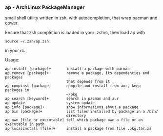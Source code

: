 ### ap - ArchLinux PackageManager ###

small shell utility written in zsh, with autocompletion, that wrap pacman and
cower.

Ensure that zsh completion is loaded in your .zshrc, then load ap with

    source ~/.zsh/ap.zsh

in your rc.

Usage:

    ap install [package]+       install a package with pacman
    ap remove [package]+        remove a package, its dependencies and packages
                                that depends from it
    ap compinst [package]       compile and install from aur, keep packages in
                                ~/pkg
    ap search [keyword]+        search in pacman and aur
    ap update                   system update
    ap info [package]+          show informations about a package
    ap bin [package]+           list files installed by package in a /bin/
                                directory
    ap own [file or executable] tell which package own a file or an executable in path
    ap localinstall [file]+     install a package from file .pkg.tar.xz

